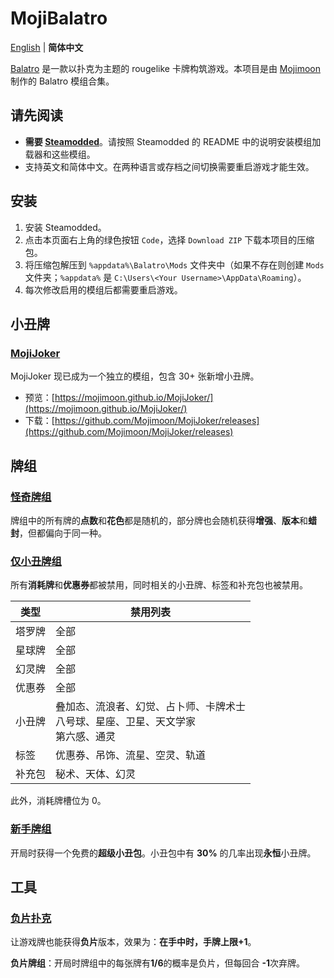 # MojiBalatro

[English](README.md) | **简体中文**

[Balatro](https://www.playbalatro.com/) 是一款以扑克为主题的 rougelike 卡牌构筑游戏。本项目是由 [Mojimoon](https://github.com/Mojimoon) 制作的 Balatro 模组合集。

## 请先阅读

- **需要 [Steamodded](https://github.com/Steamopollys/Steamodded)**。请按照 Steamodded 的 README 中的说明安装模组加载器和这些模组。
- 支持英文和简体中文。在两种语言或存档之间切换需要重启游戏才能生效。

## 安装

1. 安装 Steamodded。
2. 点击本页面右上角的绿色按钮 `Code`，选择 `Download ZIP` 下载本项目的压缩包。
3. 将压缩包解压到 `%appdata%\Balatro\Mods` 文件夹中（如果不存在则创建 `Mods` 文件夹；`%appdata%` 是 `C:\Users\<Your Username>\AppData\Roaming`）。
4. 每次修改启用的模组后都需要重启游戏。

## 小丑牌

### [MojiJoker](https://github.com/Mojimoon/MojiJoker)

MojiJoker 现已成为一个独立的模组，包含 30+ 张新增小丑牌。

- 预览：[https://mojimoon.github.io/MojiJoker/](https://mojimoon.github.io/MojiJoker/)
- 下载：[https://github.com/Mojimoon/MojiJoker/releases](https://github.com/Mojimoon/MojiJoker/releases)

## 牌组

### [怪奇牌组](EccentricDeck/EccentricDeck.lua)

牌组中的所有牌的**点数**和**花色**都是随机的，部分牌也会随机获得**增强**、**版本**和**蜡封**，但都偏向于同一种。

### [仅小丑牌组](JokerOnlyDeck/JokerOnlyDeck.lua)

所有**消耗牌**和**优惠券**都被禁用，同时相关的小丑牌、标签和补充包也被禁用。

| 类型 | 禁用列表 |
| ---- | -------- |
| 塔罗牌 | 全部 |
| 星球牌 | 全部 |
| 幻灵牌 | 全部 |
| 优惠券 | 全部 |
| 小丑牌 | 叠加态、流浪者、幻觉、占卜师、卡牌术士 <br>八号球、星座、卫星、天文学家 <br>第六感、通灵 |
| 标签 | 优惠券、吊饰、流星、空灵、轨道 |
| 补充包 | 秘术、天体、幻灵 |

此外，消耗牌槽位为 0。

### [新手牌组](StarterDeck/StarterDeck.lua)

开局时获得一个免费的**超级小丑包**。小丑包中有 **30%** 的几率出现**永恒**小丑牌。

## 工具

### [负片扑克](NegativePoker/NegativePoker.lua)

让游戏牌也能获得**负片**版本，效果为：**在手中时，手牌上限+1**。

**负片牌组**：开局时牌组中的每张牌有**1/6**的概率是负片，但每回合 **-1**次弃牌。